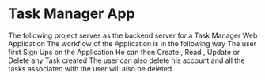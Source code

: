 # Task Manager App
The following project serves as the backend server for a Task Manager Web Application 
The workflow of the Application is in the following way
The user first Sign Ups on the Application 
He can then Create , Read , Update or Delete any Task created 
The user can also delete his account and all the tasks associated with the user will also be deleted 
